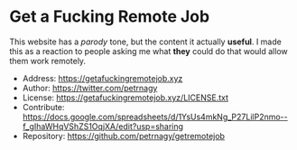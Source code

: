 # Get a Fucking Remote Job

This website has a *parody* tone, but the content it actually **useful**.
I made this as a reaction to people asking me what **they** could do that would allow them work remotely.

- Address: https://getafuckingremotejob.xyz
- Author: https://twitter.com/petrnagy
- License: https://getafuckingremotejob.xyz/LICENSE.txt
- Contribute: https://docs.google.com/spreadsheets/d/1YsUs4mkNg_P27LilP2nmo--f_gIhaWHqVShZS1OqjXA/edit?usp=sharing
- Repository: https://github.com/petrnagy/getremotejob
